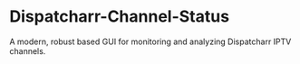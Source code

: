 # Dispatcharr-Channel-Status
A modern, robust based GUI for monitoring and analyzing Dispatcharr IPTV channels.
